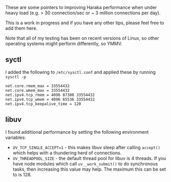 These are some pointers to improving Haraka performance when under heavy load (e.g. > 30 connection/sec or ~ 3 million connections per day).   

This is a work in progress and if you have any other tips, please feel free to add them here.

Note that all of my testing has been on recent versions of Linux, so other operating systems might perform differently, so YMMV.

## syctl

I added the following to `/etc/sysctl.conf` and applied these by running `sysctl -p`

`````
net.core.rmem_max = 33554432
net.core.wmem_max = 33554432
net.ipv4.tcp_rmem = 4096 87380 33554432
net.ipv4.tcp_wmem = 4096 65536 33554432
net.ipv4.tcp_keepalive_time = 120 
`````

## libuv

I found additional performance by setting the following environment variables:

* `UV_TCP_SINGLE_ACCEPT=1` - this makes libuv sleep after calling `accept()` which helps with a thundering herd of connections.
* `UV_THREADPOOL_SIZE` - the default thread pool for libuv is 4 threads.  If you have node modules which call `uv__work_submit()` to do synchronous tasks, then increasing this value may help.  The maximum this can be set to is 128.

